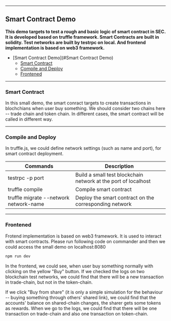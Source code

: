 <a name="SECJS-RLP"></a>

* * *
## Smart Contract Demo
**This demo targets to test a rough and basic logic of smart contract in SEC. It is developed based on truffle framework. Smart Contracts are built in solidity. Test networks are built by testrpc on local. And frontend implementation is based on web3 framework.**

* [Smart Contract Demo](#Smart Contract Demo)
    * [Smart Contract](#SmartContractFile)
    * [Compile and Deploy](#CompileDeploy)
    * [Frontened](#Frontend)


* * *
<a name="Smart Contract"></a>

### Smart Contract

In this small demo, the smart conract targets to create transactions in blochchians when user buy something. We should consider two chains here -- trade chain and token chain. In different cases, the smart contract will be called in different way.


* * *
<a name="CompileDeploy"></a>
### Compile and Deploy
In truffle.js, we could define network settings (such as name and port), for smart contract deployment.

| Commands | Description |
| --- | --- |
| testrpc -p port | Build a small test blockchain network at the port of localhost |
| truffle compile | Compile smart contract |
| truffle migrate --network network-name | Deploy the smart contract on the corresponding network |


* * *
<a name="Frontened"></a>
### Frontened
Frotend implementation is based on web3 framework. It is used to interact with smart contracts. Please run following code on commander and then we could access the small demo on localhost:8080
```js
npm run dev
```

In the frontend, we could see, when user buy something normally with clicking on the yellow "Buy" button. If we checked the logs on two blockchain test networks, we could find that there will be a new transaction in trade-chain, but not in the token-chain.

If we click "Buy from share" (it is only a simple simulation for the behaviour -- buying something through others' shared link), we could find that the accounts' balance on shared-chain changes, the sharer gets some tokens as rewards. When we go to the logs, we could find that there will be one transaction on trade-chain and also one transaction on token-chain.